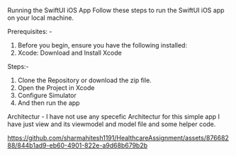 Running the SwiftUI iOS App
Follow these steps to run the SwiftUI iOS app on your local machine.

Prerequisites: -
  1. Before you begin, ensure you have the following installed:
  2. Xcode: Download and Install Xcode  

Steps:-
  1. Clone the Repository or download the zip file.
  2. Open the Project in Xcode
  3. Configure Simulator
  4. And then run the app

Architectur - I have not use any specefic Architectur for this simple app I have just view and its viewmodel and model file and some helper code.

https://github.com/sharmahitesh1191/HealthcareAssignment/assets/87668288/844b1ad9-eb60-4901-822e-a9d68b679b2b



